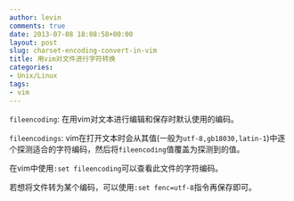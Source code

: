 ```yaml
---
author: levin
comments: true
date: 2013-07-08 18:08:58+00:00
layout: post
slug: charset-encoding-convert-in-vim
title: 用vim对文件进行字符转换
categories:
- Unix/Linux
tags:
- vim
---
```


`fileencoding`: 在用vim对文本进行编辑和保存时默认使用的编码。

`fileencodings`: vim在打开文本时会从其值(一般为`utf-8,gb18030,latin-1`)中逐个探测适合的字符编码，然后将`fileencoding`值覆盖为探测到的值。<!-- more -->

在vim中使用`:set fileencoding`可以查看此文件的字符编码。

若想将文件转为某个编码，可以使用`:set fenc=utf-8`指令再保存即可。
